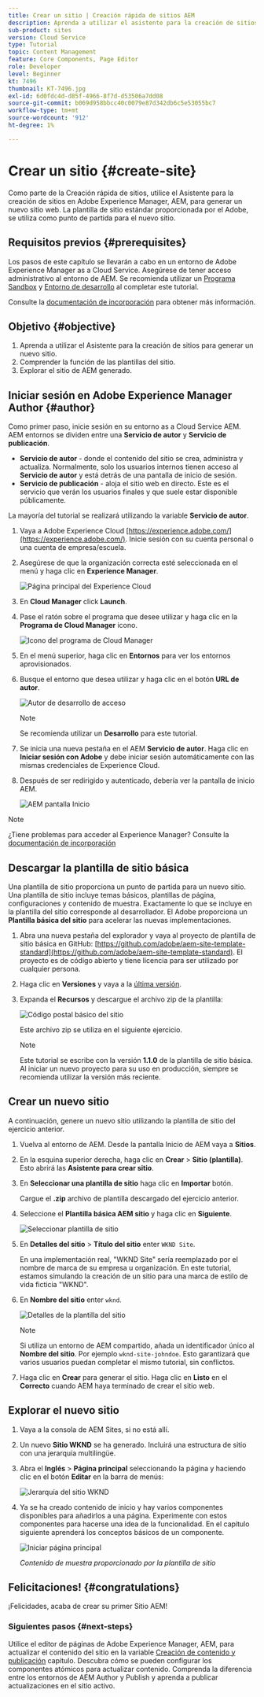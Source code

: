 ```yaml
---
title: Crear un sitio | Creación rápida de sitios AEM
description: Aprenda a utilizar el asistente para la creación de sitios para generar un nuevo sitio web. La plantilla de sitio estándar que proporciona el Adobe es un punto de partida para el nuevo sitio.
sub-product: sites
version: Cloud Service
type: Tutorial
topic: Content Management
feature: Core Components, Page Editor
role: Developer
level: Beginner
kt: 7496
thumbnail: KT-7496.jpg
exl-id: 6d0fdc4d-d85f-4966-8f7d-d53506a7dd08
source-git-commit: b069d958bbcc40c0079e87d342db6c5e53055bc7
workflow-type: tm+mt
source-wordcount: '912'
ht-degree: 1%

---
```


# Crear un sitio {#create-site}

Como parte de la Creación rápida de sitios, utilice el Asistente para la creación de sitios en Adobe Experience Manager, AEM, para generar un nuevo sitio web. La plantilla de sitio estándar proporcionada por el Adobe, se utiliza como punto de partida para el nuevo sitio.

## Requisitos previos {#prerequisites}

Los pasos de este capítulo se llevarán a cabo en un entorno de Adobe Experience Manager as a Cloud Service. Asegúrese de tener acceso administrativo al entorno de AEM. Se recomienda utilizar un [Programa Sandbox](https://experienceleague.adobe.com/docs/experience-manager-cloud-service/onboarding/getting-access/sandbox-programs/introduction-sandbox-programs.html) y [Entorno de desarrollo](https://experienceleague.adobe.com/docs/experience-manager-cloud-service/implementing/using-cloud-manager/manage-environments.html) al completar este tutorial.

Consulte la [documentación de incorporación](https://experienceleague.adobe.com/docs/experience-manager-cloud-service/onboarding/home.html) para obtener más información.

## Objetivo {#objective}

1. Aprenda a utilizar el Asistente para la creación de sitios para generar un nuevo sitio.
1. Comprender la función de las plantillas del sitio.
1. Explorar el sitio de AEM generado.

## Iniciar sesión en Adobe Experience Manager Author {#author}

Como primer paso, inicie sesión en su entorno as a Cloud Service AEM. AEM entornos se dividen entre una **Servicio de autor** y **Servicio de publicación**.

* **Servicio de autor** - donde el contenido del sitio se crea, administra y actualiza. Normalmente, solo los usuarios internos tienen acceso al **Servicio de autor** y está detrás de una pantalla de inicio de sesión.
* **Servicio de publicación** - aloja el sitio web en directo. Este es el servicio que verán los usuarios finales y que suele estar disponible públicamente.

La mayoría del tutorial se realizará utilizando la variable **Servicio de autor**.

1. Vaya a Adobe Experience Cloud [https://experience.adobe.com/](https://experience.adobe.com/). Inicie sesión con su cuenta personal o una cuenta de empresa/escuela.
1. Asegúrese de que la organización correcta esté seleccionada en el menú y haga clic en **Experience Manager**.

   ![Página principal del Experience Cloud](assets/create-site/experience-cloud-home-screen.png)

1. En **Cloud Manager** click **Launch**.
1. Pase el ratón sobre el programa que desee utilizar y haga clic en la **Programa de Cloud Manager** icono.

   ![Icono del programa de Cloud Manager](assets/create-site/cloud-manager-program-icon.png)

1. En el menú superior, haga clic en **Entornos** para ver los entornos aprovisionados.

1. Busque el entorno que desea utilizar y haga clic en el botón **URL de autor**.

   ![Autor de desarrollo de acceso](assets/create-site/access-dev-environment.png)

   >[!NOTE]
   >
   >Se recomienda utilizar un **Desarrollo** para este tutorial.

1. Se inicia una nueva pestaña en el AEM **Servicio de autor**. Haga clic en **Iniciar sesión con Adobe** y debe iniciar sesión automáticamente con las mismas credenciales de Experience Cloud.

1. Después de ser redirigido y autenticado, debería ver la pantalla de inicio AEM.

   ![AEM pantalla Inicio](assets/create-site/aem-start-screen.png)

>[!NOTE]
>
> ¿Tiene problemas para acceder al Experience Manager? Consulte la [documentación de incorporación](https://experienceleague.adobe.com/docs/experience-manager-cloud-service/onboarding/home.html)

## Descargar la plantilla de sitio básica

Una plantilla de sitio proporciona un punto de partida para un nuevo sitio. Una plantilla de sitio incluye temas básicos, plantillas de página, configuraciones y contenido de muestra. Exactamente lo que se incluye en la plantilla del sitio corresponde al desarrollador. El Adobe proporciona un **Plantilla básica del sitio** para acelerar las nuevas implementaciones.

1. Abra una nueva pestaña del explorador y vaya al proyecto de plantilla de sitio básica en GitHub: [https://github.com/adobe/aem-site-template-standard](https://github.com/adobe/aem-site-template-standard). El proyecto es de código abierto y tiene licencia para ser utilizado por cualquier persona.
1. Haga clic en **Versiones** y vaya a la [última versión](https://github.com/adobe/aem-site-template-standard/releases/última).
1. Expanda el **Recursos** y descargue el archivo zip de la plantilla:

   ![Código postal básico del sitio](assets/create-site/template-basic-zip-file.png)

   Este archivo zip se utiliza en el siguiente ejercicio.

   >[!NOTE]
   >
   > Este tutorial se escribe con la versión **1.1.0** de la plantilla de sitio básica. Al iniciar un nuevo proyecto para su uso en producción, siempre se recomienda utilizar la versión más reciente.

## Crear un nuevo sitio

A continuación, genere un nuevo sitio utilizando la plantilla de sitio del ejercicio anterior.

1. Vuelva al entorno de AEM. Desde la pantalla Inicio de AEM vaya a **Sitios**.
1. En la esquina superior derecha, haga clic en **Crear** > **Sitio (plantilla)**. Esto abrirá las **Asistente para crear sitio**.
1. En **Seleccionar una plantilla de sitio** haga clic en **Importar** botón.

   Cargue el **.zip** archivo de plantilla descargado del ejercicio anterior.

1. Seleccione el **Plantilla básica AEM sitio** y haga clic en **Siguiente**.

   ![Seleccionar plantilla de sitio](assets/create-site/select-site-template.png)

1. En **Detalles del sitio** > **Título del sitio** enter `WKND Site`.

   En una implementación real, &quot;WKND Site&quot; sería reemplazado por el nombre de marca de su empresa u organización. En este tutorial, estamos simulando la creación de un sitio para una marca de estilo de vida ficticia &quot;WKND&quot;.

1. En **Nombre del sitio** enter `wknd`.

   ![Detalles de la plantilla del sitio](assets/create-site/site-template-details.png)

   >[!NOTE]
   >
   > Si utiliza un entorno de AEM compartido, añada un identificador único al **Nombre del sitio**. Por ejemplo `wknd-site-johndoe`. Esto garantizará que varios usuarios puedan completar el mismo tutorial, sin conflictos.

1. Haga clic en **Crear** para generar el sitio. Haga clic en **Listo** en el **Correcto** cuando AEM haya terminado de crear el sitio web.

## Explorar el nuevo sitio

1. Vaya a la consola de AEM Sites, si no está allí.
1. Un nuevo **Sitio WKND** se ha generado. Incluirá una estructura de sitio con una jerarquía multilingüe.
1. Abra el **Inglés** > **Página principal** seleccionando la página y haciendo clic en el botón **Editar** en la barra de menús:

   ![Jerarquía del sitio WKND](assets/create-site/wknd-site-starter-hierarchy.png)

1. Ya se ha creado contenido de inicio y hay varios componentes disponibles para añadirlos a una página. Experimente con estos componentes para hacerse una idea de la funcionalidad. En el capítulo siguiente aprenderá los conceptos básicos de un componente.

   ![Iniciar página principal](assets/create-site/start-home-page.png)

   *Contenido de muestra proporcionado por la plantilla de sitio*

## Felicitaciones! {#congratulations}

¡Felicidades, acaba de crear su primer Sitio AEM!

### Siguientes pasos {#next-steps}

Utilice el editor de páginas de Adobe Experience Manager, AEM, para actualizar el contenido del sitio en la variable [Creación de contenido y publicación](author-content-publish.md) capítulo. Descubra cómo se pueden configurar los componentes atómicos para actualizar contenido. Comprenda la diferencia entre los entornos de AEM Author y Publish y aprenda a publicar actualizaciones en el sitio activo.
